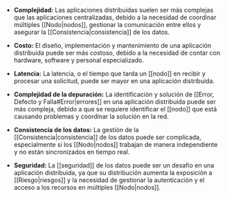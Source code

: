 - **Complejidad:** Las aplicaciones distribuidas suelen ser más complejas que las aplicaciones centralizadas, debido a la necesidad de coordinar múltiples [[Nodo|nodos]], gestionar la comunicación entre ellos y asegurar la [[Consistencia|consistencia]] de los datos.

- **Costo:** El diseño, implementación y mantenimiento de una aplicación distribuida puede ser más costoso, debido a la necesidad de contar con hardware, software y personal especializado.

- **Latencia:** La latencia, o el tiempo que tarda un [[nodo]] en recibir y procesar una solicitud, puede ser mayor en una aplicación distribuida.

- **Complejidad de la depuración:** La identificación y solución de [[Error, Defecto y Falla#Error|errores]] en una aplicación distribuida puede ser más compleja, debido a que se requiere identificar el [[nodo]] que está causando problemas y coordinar la solución en la red.

- **Consistencia de los datos:** La gestión de la [[Consistencia|consistencia]] de los datos puede ser complicada, especialmente si los [[Nodo|nodos]] trabajan de manera independiente y no están sincronizados en tiempo real.

- **Seguridad:** La [[seguridad]] de los datos puede ser un desafío en una aplicación distribuida, ya que su distribución aumenta la exposición a [[Riesgo|riesgos]] y la necesidad de gestionar la autenticación y el acceso a los recursos en múltiples [[Nodo|nodos]].